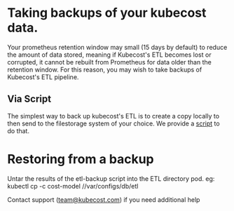 # Taking backups of your kubecost data.
Your prometheus retention window may small (15 days by default) to reduce the amount of data stored, meaning if Kubecost's ETL becomes lost or corrupted, it cannot be rebuilt from Prometheus for data older than the retention window. For this reason, you may wish to take backups of Kubecost's ETL pipeline.

## Via Script
The simplest way to back up kubecost's ETL is to create a copy locally to then send to the filestorage system of your choice. We provide a [script](https://github.com/kubecost/etl-backup) to do that.


# Restoring from a backup
Untar the results of the etl-backup script into the ETL directory pod.
eg:
kubectl cp -c cost-model <untarred-results-of-script> <kubecost-namespace>/<kubecost-podname>/var/configs/db/etl


Contact support (team@kubecost.com) if you need additional help
